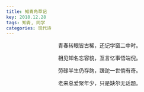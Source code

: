 ```yaml
---
title: 知青角草记
key: 2018.12.28
tags: 知青, 同学
categories: 现代诗
---
```


<p align="center">青春转眼皆古稀，还记学窗二中时。
</p>
<p align="center">相见知名忘容貌，互言忆事悟端倪。
</p>
<p align="center">劳碌半生仍存韵，蹉跎一世倘有奇。
</p>
<p align="center">老来总爱聚年少，只是缺尔无话题。
</p>
<p align="center"></br>
</p>
